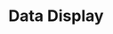 # Data Display

<div id="app-three"><DataDisplay></DataDisplay></div>

<script>
Vue.component("DataDisplay", {
  props: ["filterlist", "users", "entry"],
  template: `
  <div>
    <div>
        <button v-for="(entry, index) in filterList" :item="entry" :key="index" @click="
          filter = entry;
          active = index;
        " :class="{ active: entry == filter }">
            {{ entry }}
        </button>
    </div>
    <ul class="userWrap">
        <li v-for="(entry, index) in users" v-if="resultsFilter(entry, 'mainLanguage', filter)" :item="entry" :key="index" class="user">
            <h2 class="title">{{ entry.name }}</h2>
            <span class="language">Primary Language: <strong>{{ entry.mainLanguage }}</strong></span>
        </li>
    </ul>
  </div>
  `,
  methods: {
    resultsFilter(entry) {
      if (this.filter !== "All") {
        if (entry[this.fkey] === this.filter) {
          return entry;
        }
      } else {
        return entry;
      }
    }
  }
});

new Vue({
  el: "#app-three",
  data: function() {
    return {
      fkey: "mainLanguage",
      filterList: ["JavaScript", "Python", "PHP", "Java", "All"],
      filter: "All",
      users: []
    };
  },
  created() {
    var apiURL = "https://next.json-generator.com/api/json/get/4JCnNiTCr";
    fetch(apiURL)
      .then(res => res.json())
      .then(res => (this.users = res))
      .catch(error => console.log(error));
  },
  mounted() {
    // console.log(this)
  },
  components: {
    DataDisplay
  }
});

</script>

<style>
    #app-three {
  font-family: "Avenir", Helvetica, Arial, sans-serif;
  -webkit-font-smoothing: antialiased;
  -moz-osx-font-smoothing: grayscale;
  text-align: center;
  color: #2c3e50;
  margin-top: 60px;
}

button {
  background: #74b6cc;
  border: none;
  color: #fff;
  padding: 10px;
  margin: 5px;
}
button.active {
  background: #0089ba;
}
.userWrap {
  list-style-type: none;
  padding: 2%;
  display: flex;
  flex-wrap: wrap;
  justify-content: space-between;
  flex-direction: row;
}
.user {
  padding: 10px;
  margin: 1% 0;
  border: 1px solid #ddd;
  border-radius: 3px;
  width: 46%;
  text-align: left;
}
h2.title {
  font-size: 1.3rem;
  font-weight: bold;
  margin: 0;
}
.language {
  display: block;
  font-size: 0.9rem;
}

</style>
